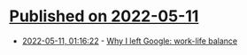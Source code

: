 # [Published on 2022-05-11](index.md)

* [2022-05-11, 01:16:22](https://news.ycombinator.com/item?id=31334753) - [Why I left Google: work-life balance](https://www.scottkennedy.us/balance.html)

